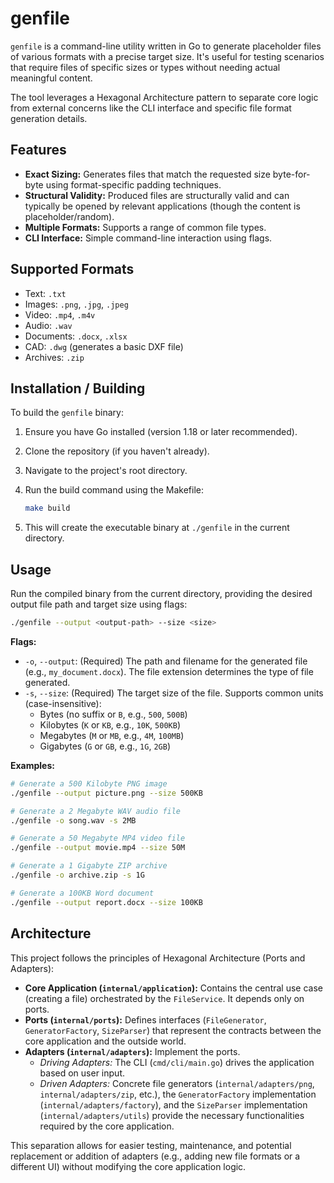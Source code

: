 # genfile

`genfile` is a command-line utility written in Go to generate placeholder files of various formats with a precise target size. It's useful for testing scenarios that require files of specific sizes or types without needing actual meaningful content.

The tool leverages a Hexagonal Architecture pattern to separate core logic from external concerns like the CLI interface and specific file format generation details.

## Features

- **Exact Sizing:** Generates files that match the requested size byte-for-byte using format-specific padding techniques.
- **Structural Validity:** Produced files are structurally valid and can typically be opened by relevant applications (though the content is placeholder/random).
- **Multiple Formats:** Supports a range of common file types.
- **CLI Interface:** Simple command-line interaction using flags.

## Supported Formats

- Text: `.txt`
- Images: `.png`, `.jpg`, `.jpeg`
- Video: `.mp4`, `.m4v`
- Audio: `.wav`
- Documents: `.docx`, `.xlsx`
- CAD: `.dwg` (generates a basic DXF file)
- Archives: `.zip`

## Installation / Building

To build the `genfile` binary:

1.  Ensure you have Go installed (version 1.18 or later recommended).
2.  Clone the repository (if you haven't already).
3.  Navigate to the project's root directory.
4.  Run the build command using the Makefile:

    ```bash
    make build
    ```

5.  This will create the executable binary at `./genfile` in the current directory.

## Usage

Run the compiled binary from the current directory, providing the desired output file path and target size using flags:

```bash
./genfile --output <output-path> --size <size>
```

**Flags:**

- `-o`, `--output`: (Required) The path and filename for the generated file (e.g., `my_document.docx`). The file extension determines the type of file generated.
- `-s`, `--size`: (Required) The target size of the file. Supports common units (case-insensitive):
  - Bytes (no suffix or `B`, e.g., `500`, `500B`)
  - Kilobytes (`K` or `KB`, e.g., `10K`, `500KB`)
  - Megabytes (`M` or `MB`, e.g., `4M`, `100MB`)
  - Gigabytes (`G` or `GB`, e.g., `1G`, `2GB`)

**Examples:**

```bash
# Generate a 500 Kilobyte PNG image
./genfile --output picture.png --size 500KB

# Generate a 2 Megabyte WAV audio file
./genfile -o song.wav -s 2MB

# Generate a 50 Megabyte MP4 video file
./genfile --output movie.mp4 --size 50M

# Generate a 1 Gigabyte ZIP archive
./genfile -o archive.zip -s 1G

# Generate a 100KB Word document
./genfile --output report.docx --size 100KB
```

## Architecture

This project follows the principles of Hexagonal Architecture (Ports and Adapters):

- **Core Application (`internal/application`):** Contains the central use case (creating a file) orchestrated by the `FileService`. It depends only on ports.
- **Ports (`internal/ports`):** Defines interfaces (`FileGenerator`, `GeneratorFactory`, `SizeParser`) that represent the contracts between the core application and the outside world.
- **Adapters (`internal/adapters`):** Implement the ports.
  - _Driving Adapters:_ The CLI (`cmd/cli/main.go`) drives the application based on user input.
  - _Driven Adapters:_ Concrete file generators (`internal/adapters/png`, `internal/adapters/zip`, etc.), the `GeneratorFactory` implementation (`internal/adapters/factory`), and the `SizeParser` implementation (`internal/adapters/utils`) provide the necessary functionalities required by the core application.

This separation allows for easier testing, maintenance, and potential replacement or addition of adapters (e.g., adding new file formats or a different UI) without modifying the core application logic.
